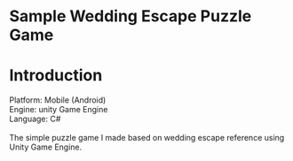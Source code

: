 # Sample Wedding Escape Puzzle Game

<h1>Introduction</h1>
Platform: Mobile (Android)<br/>
Engine: unity Game Engine<br/>
Language: C#<br/><br/>
The simple puzzle game I made based on wedding escape reference using Unity Game Engine.
